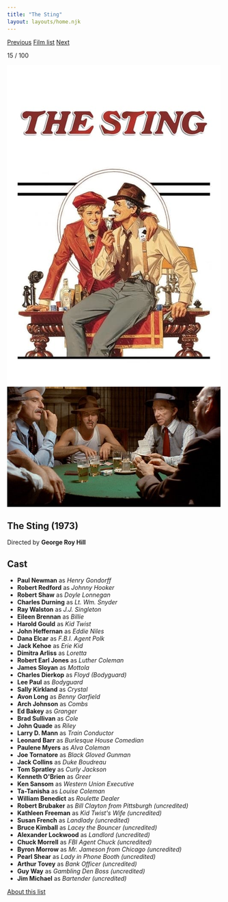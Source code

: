 ```yaml
---
title: "The Sting"
layout: layouts/home.njk
---
```


<nav class="films">
  <a class="prev" href="../duck-you-sucker">Previous</a>
  <a href="../">Film list</a>
  <a class="next" href="../dog-day-afternoon">Next</a>
</nav>

<p>15 / 100</p>

<article class="film">
  <img class="poster" src="../films/posters/the-sting.jpg" alt="">
  <img class="backdrop" src="../films/backdrops/the-sting.jpg" alt="">

  <h1>The Sting (1973)</h1>

  <p class="director">
    Directed by <strong>George Roy Hill</strong>
  </p>


  <h2>
    Cast
  </h2>
  <ul>
    <li><strong>Paul Newman</strong> as <em>Henry Gondorff</em></li>
<li><strong>Robert Redford</strong> as <em>Johnny Hooker</em></li>
<li><strong>Robert Shaw</strong> as <em>Doyle Lonnegan</em></li>
<li><strong>Charles Durning</strong> as <em>Lt. Wm. Snyder</em></li>
<li><strong>Ray Walston</strong> as <em>J.J. Singleton</em></li>
<li><strong>Eileen Brennan</strong> as <em>Billie</em></li>
<li><strong>Harold Gould</strong> as <em>Kid Twist</em></li>
<li><strong>John Heffernan</strong> as <em>Eddie Niles</em></li>
<li><strong>Dana Elcar</strong> as <em>F.B.I. Agent Polk</em></li>
<li><strong>Jack Kehoe</strong> as <em>Erie Kid</em></li>
<li><strong>Dimitra Arliss</strong> as <em>Loretta</em></li>
<li><strong>Robert Earl Jones</strong> as <em>Luther Coleman</em></li>
<li><strong>James Sloyan</strong> as <em>Mottola</em></li>
<li><strong>Charles Dierkop</strong> as <em>Floyd (Bodyguard)</em></li>
<li><strong>Lee Paul</strong> as <em>Bodyguard</em></li>
<li><strong>Sally Kirkland</strong> as <em>Crystal</em></li>
<li><strong>Avon Long</strong> as <em>Benny Garfield</em></li>
<li><strong>Arch Johnson</strong> as <em>Combs</em></li>
<li><strong>Ed Bakey</strong> as <em>Granger</em></li>
<li><strong>Brad Sullivan</strong> as <em>Cole</em></li>
<li><strong>John Quade</strong> as <em>Riley</em></li>
<li><strong>Larry D. Mann</strong> as <em>Train Conductor</em></li>
<li><strong>Leonard Barr</strong> as <em>Burlesque House Comedian</em></li>
<li><strong>Paulene Myers</strong> as <em>Alva Coleman</em></li>
<li><strong>Joe Tornatore</strong> as <em>Black Gloved Gunman</em></li>
<li><strong>Jack Collins</strong> as <em>Duke Boudreau</em></li>
<li><strong>Tom Spratley</strong> as <em>Curly Jackson</em></li>
<li><strong>Kenneth O'Brien</strong> as <em>Greer</em></li>
<li><strong>Ken Sansom</strong> as <em>Western Union Executive</em></li>
<li><strong>Ta-Tanisha</strong> as <em>Louise Coleman</em></li>
<li><strong>William Benedict</strong> as <em>Roulette Dealer</em></li>
<li><strong>Robert Brubaker</strong> as <em>Bill Clayton from Pittsburgh (uncredited)</em></li>
<li><strong>Kathleen Freeman</strong> as <em>Kid Twist's Wife (uncredited)</em></li>
<li><strong>Susan French</strong> as <em>Landlady (uncredited)</em></li>
<li><strong>Bruce Kimball</strong> as <em>Lacey the Bouncer (uncredited)</em></li>
<li><strong>Alexander Lockwood</strong> as <em>Landlord (uncredited)</em></li>
<li><strong>Chuck Morrell</strong> as <em>FBI Agent Chuck (uncredited)</em></li>
<li><strong>Byron Morrow</strong> as <em>Mr. Jameson from Chicago (uncredited)</em></li>
<li><strong>Pearl Shear</strong> as <em>Lady in Phone Booth (uncredited)</em></li>
<li><strong>Arthur Tovey</strong> as <em>Bank Officer (uncredited)</em></li>
<li><strong>Guy Way</strong> as <em>Gambling Den Boss (uncredited)</em></li>
<li><strong>Jim Michael</strong> as <em>Bartender (uncredited)</em></li>
  </ul>
</article>
<footer>
  <a href="../about">About this list</a>
</footer>
